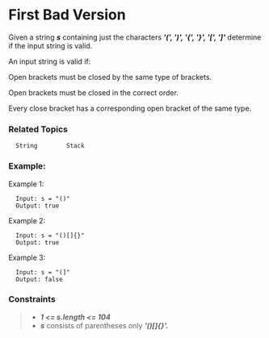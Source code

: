 # First Bad Version

Given a string _**s**_ containing just the characters _**'(', ')', '{', '}', '[', ']'**_  determine if the input string is valid.

An input string is valid if:

Open brackets must be closed by the same type of brackets.

Open brackets must be closed in the correct order.

Every close bracket has a corresponding open bracket of the same type.

### Related Topics
      String        Stack

### Example:
Example 1:
    
      Input: s = "()"
      Output: true
Example 2:

      Input: s = "()[]{}"
      Output: true
Example 3:

      Input: s = "(]"
      Output: false
### Constraints

>-  _**1 <= s.length <= 104**_
>-  _**s**_ consists of parentheses only _**'()[]{}'.**_

